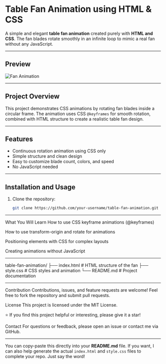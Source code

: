 # Table Fan Animation using HTML & CSS

A simple and elegant **table fan animation** created purely with **HTML and CSS**. The fan blades rotate smoothly in an infinite loop to mimic a real fan without any JavaScript.

---

## Preview

![Fan Animation](https://media.giphy.com/media/v1.Y2lkPTc5MGI3NjExNWVoeDViNGpkYXY2enN3M2pkcDBhcGk5MHVxMjMwcWNiamx5Z3pqaCZlcD12MV9naWZzX3NlYXJjaCZjdD1n/l4hLVfpZQf1Ca0bhm/giphy.gif)

---

## Project Overview

This project demonstrates CSS animations by rotating fan blades inside a circular frame. The animation uses CSS `@keyframes` for smooth rotation, combined with HTML structure to create a realistic table fan design.

---

## Features

- Continuous rotation animation using CSS only
- Simple structure and clean design
- Easy to customize blade count, colors, and speed
- No JavaScript needed

---

## Installation and Usage

1. Clone the repository:
   ```bash
   git clone https://github.com/your-username/table-fan-animation.git

---

What You Will Learn
How to use CSS keyframe animations (@keyframes)

How to use transform-origin and rotate for animations

Positioning elements with CSS for complex layouts

Creating animations without JavaScript

---

table-fan-animation/
├── index.html       # HTML structure of the fan
├── style.css        # CSS styles and animation
└── README.md        # Project documentation

---

Contribution
Contributions, issues, and feature requests are welcome! Feel free to fork the repository and submit pull requests.

License
This project is licensed under the MIT License.

⭐ If you find this project helpful or interesting, please give it a star!

Contact
For questions or feedback, please open an issue or contact me via GitHub.

---

You can copy-paste this directly into your **README.md** file. If you want, I can also help generate the actual `index.html` and `style.css` files to complete your repo. Just say the word!

